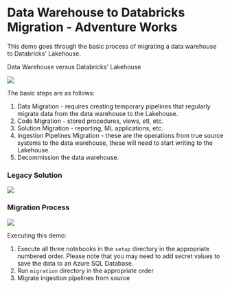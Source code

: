 # Data Warehouse to Databricks Migration - Adventure Works

This demo goes through the basic process of migrating a data warehouse to Databricks' Lakehouse.  

Data Warehouse versus Databricks' Lakehouse

<img src="https://racadlsgen2.blob.core.windows.net/public/EDW Migration Visuals - Logical Benefits.png" />


The basic steps are as follows:  
1. Data Migration - requires creating temporary pipelines that regularly migrate data from the data warehouse to the Lakehouse.   
1. Code Migration - stored procedures, views, etl, etc.   
1. Solution Migration - reporting, ML applications, etc.  
1. Ingestion Pipelines Migration - these are the operations from true source systems to the data warehouse, these will need to start writing to the Lakehouse.  
1. Decommission the data warehouse. 

### Legacy Solution  

<img src="https://racadlsgen2.blob.core.windows.net/public/EDW Migration Visuals - Legacy solution.png" />

### Migration Process 

<img src="https://racadlsgen2.blob.core.windows.net/public/EDW Migration Visuals - Migration Process.png" />

Executing this demo: 
1. Execute all three notebooks in the `setup` directory in the appropriate numbered order. Please note that you may need to add secret values to save the data to an Azure SQL Database.  
1. Run `migration` directory in the appropriate order
1. Migrate ingestion pipelines from source  

